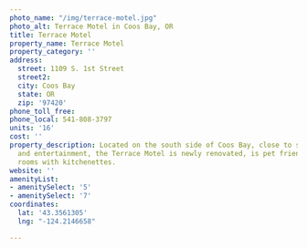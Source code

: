 ```yaml
---
photo_name: "/img/terrace-motel.jpg"
photo_alt: Terrace Motel in Coos Bay, OR
title: Terrace Motel
property_name: Terrace Motel
property_category: ''
address:
  street: 1109 S. 1st Street
  street2: 
  city: Coos Bay
  state: OR
  zip: '97420'
phone_toll_free: 
phone_local: 541-808-3797
units: '16'
cost: ''
property_description: Located on the south side of Coos Bay, close to shopping, dining,
  and entertainment, the Terrace Motel is newly renovated, is pet friendly, and offers
  rooms with kitchenettes.
website: ''
amenityList:
- amenitySelect: '5'
- amenitySelect: '7'
coordinates:
  lat: '43.3561305'
  lng: "-124.2146658"

---
```

